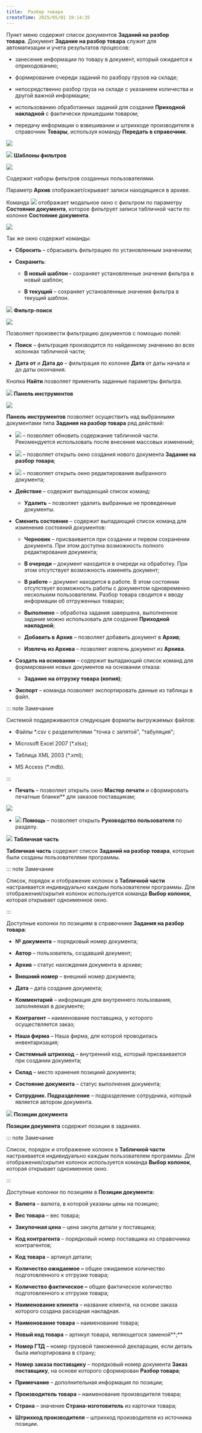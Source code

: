 ```yaml
---
title:  Разбор товара
createTime: 2025/05/01 19:14:35
---
```

Пункт меню содержит список документов **Заданий на разбор товара**. Документ **Задание на разбор товара** служит для автоматизации и учета результатов процессов:

- занесение информации по товару в документ, который ожидается к оприходованию;

- формирование очереди заданий по разбору грузов на складе;

- непосредственно разбор груза на складе с указанием количества и другой важной информации;

- использованию обработанных заданий для создания **Приходной накладной** с фактически пришедшим товаром;

- передачу информации о взвешивании и штрихкоде производителя в справочник **Товары**, используя команду **Передать в справочник**.

![](../../../assets/specification/Aspose.Words.83ab1c44-6b28-430a-a5f2-4d9e6ba1abd4.805.png)

![](../../../assets/specification/Aspose.Words.83ab1c44-6b28-430a-a5f2-4d9e6ba1abd4.004.png) **Шаблоны фильтров**

![](../../../assets/specification/Aspose.Words.83ab1c44-6b28-430a-a5f2-4d9e6ba1abd4.806.png)

Содержит наборы фильтров созданных пользователями. 

Параметр **Архив** отображает/скрывает записи находящиеся в архиве.

Команда ![](../../../assets/specification/Aspose.Words.83ab1c44-6b28-430a-a5f2-4d9e6ba1abd4.069.png) отображает модальное окно с фильтром по параметру **Состояние документа**, которое фильтрует записи табличной части по колонке **Состояние документа**.

![](../../../assets/specification/Aspose.Words.83ab1c44-6b28-430a-a5f2-4d9e6ba1abd4.802.png)

Так же окно содержит команды:

- **Сбросить** – сбрасывать фильтрацию по установленным значениям;

- **Сохранить**:

   - **В новый шаблон -** сохраняет установленные значения фильтра в новый шаблон;

   - **В текущий** – сохраняет установленные значения фильтра в текущий шаблон.

![](../../../assets/specification/Aspose.Words.83ab1c44-6b28-430a-a5f2-4d9e6ba1abd4.006.png) **Фильтр-поиск**

![](../../../assets/specification/Aspose.Words.83ab1c44-6b28-430a-a5f2-4d9e6ba1abd4.807.png)

Позволяет произвести фильтрацию документов с помощью полей:

- **Поиск** – фильтрация производится по найденному значению во всех колонках табличной части;

- **Дата от** и **Дата до** – фильтрация по колонке **Дата** от даты начала и до даты окончания.

Кнопка **Найти** позволяет применить заданные параметры фильтра.

![](../../../assets/specification/Aspose.Words.83ab1c44-6b28-430a-a5f2-4d9e6ba1abd4.008.png) **Панель инструментов**

![](../../../assets/specification/Aspose.Words.83ab1c44-6b28-430a-a5f2-4d9e6ba1abd4.808.png)

**Панель инструментов** позволяет осуществить над выбранными документами типа **Задания на разбор товара** ряд действий:

- ![](../../../assets/specification/Aspose.Words.83ab1c44-6b28-430a-a5f2-4d9e6ba1abd4.005.png) – позволяет обновить содержание табличной части. Рекомендуется использовать после внесения массовых изменений;

- ![](../../../assets/specification/Aspose.Words.83ab1c44-6b28-430a-a5f2-4d9e6ba1abd4.007.png) – позволяет открыть окно создания нового документа **Задание на разбор товара**;

- ![](../../../assets/specification/Aspose.Words.83ab1c44-6b28-430a-a5f2-4d9e6ba1abd4.009.png) – позволяет открыть окно редактирования выбранного документа;

- **Действие** – содержит выпадающий список команд:

   - **Удалить** – позволяет удалить выбранные не проведенные документы.

- **Сменить состояние** – содержит выпадающий список команд для изменения состояний документов:

   - **Черновик** – присваивается при создании и первом сохранении документа. При этом доступна возможность полного редактирования документа;

   - **В очереди** – документ находится в очереди на обработку. При этом отсутствует возможность изменять документ;

   - **В работе** – документ находится в работе. В этом состоянии отсутствует возможность работы с документом одновременно нескольким пользователям. Разбор товара сводится к вводу информации об отгруженных товарах;

   - **Выполнено** – обработка задания завершена, выполненное задание можно использовать для создания **Приходной накладной**;

   - **Добавить в Архив** – позволяет добавить документ в **Архив**;

   - **Извлечь из Архива** – позволяет извлечь документ из **Архива**.

- **Создать на основании** – содержит выпадающий список команд для формирования новых документов на основании отказа:

   - **Задание на отгрузку товара (копия)**;

- **Экспорт** – команда позволяет экспортировать данные из таблицы в файл.

::: note Замечание

Системой поддерживаются следующие форматы выгружаемых файлов:

- Файлы \*.csv с разделителями "точка с запятой", "табуляция";

- Microsoft Excel 2007 (\*.xlsx);

- Таблица XML 2003 (\*.xml);

- MS Access (\*.mdb).

:::

- **Печать** – позволяет открыть окно **Мастер печати** и сформировать печатные бланки** для заказов поставщикам;

![](../../../assets/specification/sklad_i_zakupki_razbor_tovara_1.png)

- ![](../../../assets/specification/Aspose.Words.83ab1c44-6b28-430a-a5f2-4d9e6ba1abd4.149.png) **Помощь** – позволяет открыть **Руководство пользователя** по разделу.

![](../../../assets/specification/Aspose.Words.83ab1c44-6b28-430a-a5f2-4d9e6ba1abd4.010.png) **Табличная часть**

**Табличная часть** содержит список **Заданий на разбор товара**, которые были созданы пользователями программы.

::: note Замечание

Список, порядок и отображение колонок в **Табличной части** настраивается индивидуально каждым пользователем программы. Для отображения/скрытия колонок используется команда **Выбор колонок**, которая открывает одноименное окно.

:::

Доступные колонки по позициям в справочнике **Задания на разбор товара**:

- **№ документа** – порядковый номер документа;

- **Автор** – пользователь, создавший документ;

- **Архив** – статус нахождения документа в архиве;

- **Внешний номер** – внешний номер документа;

- **Дата** – дата создания документа;

- **Комментарий** – информация для внутреннего пользования, заполняемая в документе;

- **Контрагент** – наименование поставщика, у которого осуществляется заказ;

- **Наша фирма** – Наша фирма, для которой проводилась инвентаризация;

- **Системный штрихкод** – внутренний код, который присваивается при создании документа;

- **Склад** – место хранения позициий документа;

- **Состояние документа** – статус выполнения документа;

- **Сотрудник. Подразделение** – подразделение сотрудника, который является автором документа.

![](../../../assets/specification/Aspose.Words.83ab1c44-6b28-430a-a5f2-4d9e6ba1abd4.017.png) **Позиции документа**

**Позиции документа** содержит позиции в заданиях.

::: note Замечание

Список, порядок и отображение колонок в **Табличной части** настраивается индивидуально каждым пользователем программы. Для отображения/скрытия колонок используется команда **Выбор колонок**, которая открывает одноименное окно.

:::

Доступные колонки по позициям в **Позиции документа:**

- **Валюта** – валюта, в которой указаны цены на позицию;

- **Вес товара** – вес товара;

- **Закупочная цена** – цена закупа детали у поставщика;

- **Код контрагента** – порядковый номер поставщика из справочника контрагентов;

- **Код товара** – артикул детали;

- **Количество ожидаемое** **–** общее ожидаемое количество подготовленного к отгрузке товара;

- **Количество фактическое** **–** общее фактическое количество подготовленного к отгрузке товара;

- **Наименование клиента** – название клиента, на основе заказа которого создана расходная накладная.

- **Наименование товара** – наименование товара;

- **Новый код товара** – артикул товара, являющегося заменой**;**

- **Номер ГТД** – номер грузовой таможенной декларации, если деталь была импортирована в страну;

- **Номер заказа поставщику** – порядковый номер документа **Заказ поставщику**, на основе которого сформирован **Разбор товара**;

- **Примечание** – дополнительная информация по позиции;

- **Производитель товара** – наименование производителя товара;

- **Страна** – значение **Страна-изготовитель** из карточки товара;

- **Штрихкод производителя** – штрихкод производителя из источника позиции.